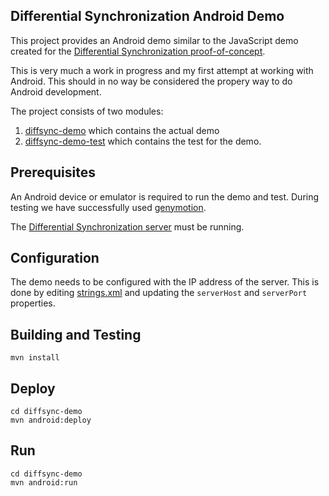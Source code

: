 ## Differential Synchronization Android Demo
This project provides an Android demo similar to the JavaScript demo created for 
the [Differential Synchronization proof-of-concept](https://github.com/danbev/aerogear-sync-server/tree/differential-synchronization).

This is very much a work in progress and my first attempt at working with Android. This should in no way be considered
the propery way to do Android development. 

The project consists of two modules:  
1. [diffsync-demo](./diffsync-demo) which contains the actual demo  
2. [diffsync-demo-test](./diffsync-demo-test) which contains the test for the demo.

## Prerequisites
An Android device or emulator is required to run the demo and test. During testing we have successfully used 
[genymotion](http://www.genymotion.com/).  

The [Differential Synchronization server](https://github.com/danbev/aerogear-sync-server/tree/differential-synchronization) must
be running.


## Configuration
The demo needs to be configured with the IP address of the server. This is done by editing 
[strings.xml](./diffsync-demo/res/values/strings.xml) and updating the ```serverHost``` and ```serverPort``` properties.

## Building and Testing

    mvn install
    
    
## Deploy

    cd diffsync-demo
    mvn android:deploy
    
    
## Run

    cd diffsync-demo
    mvn android:run

